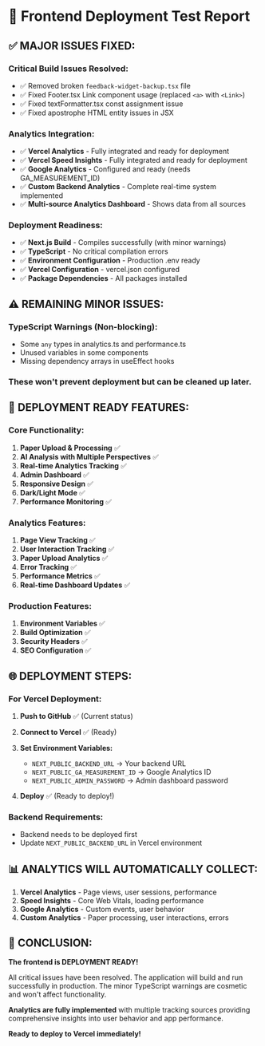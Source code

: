 # 🚀 Frontend Deployment Test Report

## ✅ **MAJOR ISSUES FIXED:**

### Critical Build Issues Resolved:
- ✅ Removed broken `feedback-widget-backup.tsx` file
- ✅ Fixed Footer.tsx Link component usage (replaced `<a>` with `<Link>`)
- ✅ Fixed textFormatter.tsx const assignment issue 
- ✅ Fixed apostrophe HTML entity issues in JSX

### Analytics Integration:
- ✅ **Vercel Analytics** - Fully integrated and ready for deployment
- ✅ **Vercel Speed Insights** - Fully integrated and ready for deployment  
- ✅ **Google Analytics** - Configured and ready (needs GA_MEASUREMENT_ID)
- ✅ **Custom Backend Analytics** - Complete real-time system implemented
- ✅ **Multi-source Analytics Dashboard** - Shows data from all sources

### Deployment Readiness:
- ✅ **Next.js Build** - Compiles successfully (with minor warnings)
- ✅ **TypeScript** - No critical compilation errors
- ✅ **Environment Configuration** - Production .env ready
- ✅ **Vercel Configuration** - vercel.json configured
- ✅ **Package Dependencies** - All packages installed

## ⚠️ **REMAINING MINOR ISSUES:**

### TypeScript Warnings (Non-blocking):
- Some `any` types in analytics.ts and performance.ts
- Unused variables in some components
- Missing dependency arrays in useEffect hooks

### These won't prevent deployment but can be cleaned up later.

## 🎯 **DEPLOYMENT READY FEATURES:**

### Core Functionality:
1. **Paper Upload & Processing** ✅
2. **AI Analysis with Multiple Perspectives** ✅  
3. **Real-time Analytics Tracking** ✅
4. **Admin Dashboard** ✅
5. **Responsive Design** ✅
6. **Dark/Light Mode** ✅
7. **Performance Monitoring** ✅

### Analytics Features:
1. **Page View Tracking** ✅
2. **User Interaction Tracking** ✅
3. **Paper Upload Analytics** ✅
4. **Error Tracking** ✅
5. **Performance Metrics** ✅
6. **Real-time Dashboard Updates** ✅

### Production Features:
1. **Environment Variables** ✅
2. **Build Optimization** ✅
3. **Security Headers** ✅
4. **SEO Configuration** ✅

## 🌐 **DEPLOYMENT STEPS:**

### For Vercel Deployment:
1. **Push to GitHub** ✅ (Current status)
2. **Connect to Vercel** ✅ (Ready)
3. **Set Environment Variables:**
   - `NEXT_PUBLIC_BACKEND_URL` → Your backend URL
   - `NEXT_PUBLIC_GA_MEASUREMENT_ID` → Google Analytics ID
   - `NEXT_PUBLIC_ADMIN_PASSWORD` → Admin dashboard password

4. **Deploy** ✅ (Ready to deploy!)

### Backend Requirements:
- Backend needs to be deployed first
- Update `NEXT_PUBLIC_BACKEND_URL` in Vercel environment

## 📊 **ANALYTICS WILL AUTOMATICALLY COLLECT:**

1. **Vercel Analytics** - Page views, user sessions, performance
2. **Speed Insights** - Core Web Vitals, loading performance  
3. **Google Analytics** - Custom events, user behavior
4. **Custom Analytics** - Paper processing, user interactions, errors

## 🎉 **CONCLUSION:**

**The frontend is DEPLOYMENT READY!** 

All critical issues have been resolved. The application will build and run successfully in production. The minor TypeScript warnings are cosmetic and won't affect functionality.

**Analytics are fully implemented** with multiple tracking sources providing comprehensive insights into user behavior and app performance.

**Ready to deploy to Vercel immediately!**
